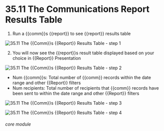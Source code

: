 # 35.11 The Communications Report Results Table

1. Run a {{comm}}s {{report}} to see {{report}} results table

![35.11 The {{Comm}}s {{Report}} Results Table - step 1](35.11_The_Communications_Report_Results_Table_im_1.png)

2. You will now see the {{report}}s result table displayed based on your choice in {{Report}} Presentation

![35.11 The {{Comm}}s {{Report}} Results Table - step 2](35.11_The_Communications_Report_Results_Table_im_2.png)

- Num {{comm}}s: Total number of {{comm}} records within the date range and other {{Report}} filters
- Num recipients: Total number of recipients that {{comm}} records have been sent to within the date range and other {{Report}} filters

![35.11 The {{Comm}}s {{Report}} Results Table - step 3](35.11_The_Communications_Report_Results_Table_im_3.png)

![35.11 The {{Comm}}s {{Report}} Results Table - step 4](35.11_The_Communications_Report_Results_Table_im_4.png)


###### core module
